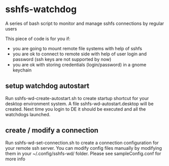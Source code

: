 # sshfs-watchdog
A series of bash script to monitor and manage sshfs connections by regular users

This piece of code is for you if:
* you are going to mount remote file systems with help of sshfs
* you are ok to connect to remote side with help of user login and password (ssh keys are not supported by now)
* you are ok with storing credentials (login/password) in a gnome keychain

## setup watchdog autostart
Run sshfs-wd-create-autostart.sh to create startup shortcut for your desktop environment system. A file sshfs-wd-autostart.desktop will be created. Next time you login to DE it should be executed and all the watchdogs launched.

## create / modify a connection
Run sshfs-wd-set-connection.sh to create a connection configuration for your remote ssh server. You can modify config files manually by modifying them in your ~/.config/sshfs-wd/ folder. Please see sampleConfig.conf for more info

## 
